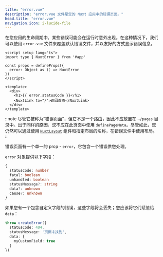 ```yaml
---
title: "error.vue"
description: "error.vue 文件是您的 Nuxt 应用中的错误页面。"
head.title: "error.vue"
navigation.icon: i-lucide-file
---
```


在您应用的生命周期中，某些错误可能会在运行时意外出现。在这种情况下，我们可以使用 `error.vue` 文件来覆盖默认错误文件，并以友好的方式显示错误信息。

```vue [error.vue]
<script setup lang="ts">
import type { NuxtError } from '#app'

const props = defineProps({
  error: Object as () => NuxtError
})
</script>

<template>
  <div>
    <h1>{{ error.statusCode }}</h1>
    <NuxtLink to="/">返回首页</NuxtLink>
  </div>
</template>
```

::note
尽管它被称为“错误页面”，但它不是一个路由，因此不应放置在 `~/pages` 目录中。出于同样的原因，您不应在此页面中使用 `definePageMeta`。尽管如此，您仍然可以通过使用 [`NuxtLayout`](/docs/api/components/nuxt-layout) 组件和指定布局的名称，在错误文件中使用布局。
::

错误页面有一个单一的 prop - `error`，它包含一个错误供您处理。

`error` 对象提供以下字段：
```ts
{
  statusCode: number
  fatal: boolean
  unhandled: boolean
  statusMessage?: string
  data?: unknown
  cause?: unknown
}
```

如果您有一个包含自定义字段的错误，这些字段将会丢失；您应该将它们赋值给 `data`：

```ts
throw createError({
  statusCode: 404,
  statusMessage: '页面未找到',
  data: {
    myCustomField: true
  }
})
```
